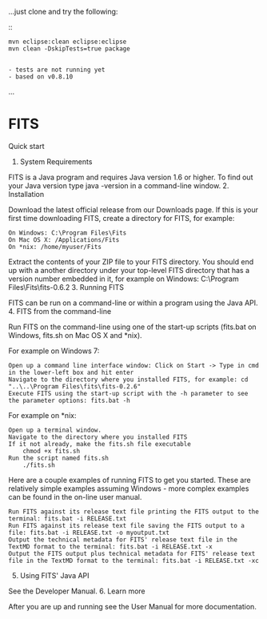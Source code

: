...just clone and try the following:

::

    mvn eclipse:clean eclipse:eclipse
    mvn clean -DskipTests=true package


	- tests are not running yet
	- based on v0.8.10



...





FITS
====

 Quick start
1. System Requirements

FITS is a Java program and requires Java version 1.6 or higher. To find out your Java version type java -version in a command-line window.
2. Installation

Download the latest official release from our Downloads page. If this is your first time downloading FITS, create a directory for FITS, for example:

    On Windows: C:\Program Files\Fits
    On Mac OS X: /Applications/Fits
    On *nix: /home/myuser/Fits

Extract the contents of your ZIP file to your FITS directory. You should end up with a another directory under your top-level FITS directory that has a version number embedded in it, for example on Windows: C:\Program Files\Fits\fits-0.6.2
3. Running FITS

FITS can be run on a command-line or within a program using the Java API.
4. FITS from the command-line

Run FITS on the command-line using one of the start-up scripts (fits.bat on Windows, fits.sh on Mac OS X and *nix). 

For example on Windows 7:

    Open up a command line interface window: Click on Start -> Type in cmd in the lower-left box and hit enter
    Navigate to the directory where you installed FITS, for example: cd "..\..\Program Files\fits\fits-0.2.6"
    Execute FITS using the start-up script with the -h parameter to see the parameter options: fits.bat -h

For example on *nix:

    Open up a terminal window.
    Navigate to the directory where you installed FITS
    If it not already, make the fits.sh file executable
        chmod +x fits.sh
    Run the script named fits.sh
        ./fits.sh

Here are a couple examples of running FITS to get you started. These are relatively simple examples assuming Windows - more complex examples can be found in the on-line user manual. 

    Run FITS against its release text file printing the FITS output to the terminal: fits.bat -i RELEASE.txt
    Run FITS against its release text file saving the FITS output to a file: fits.bat -i RELEASE.txt -o myoutput.txt
    Output the technical metadata for FITS' release text file in the TextMD format to the terminal: fits.bat -i RELEASE.txt -x
    Output the FITS output plus technical metadata for FITS' release text file in the TextMD format to the terminal: fits.bat -i RELEASE.txt -xc

5. Using FITS' Java API

See the Developer Manual.
6. Learn more

After you are up and running see the User Manual for more documentation.